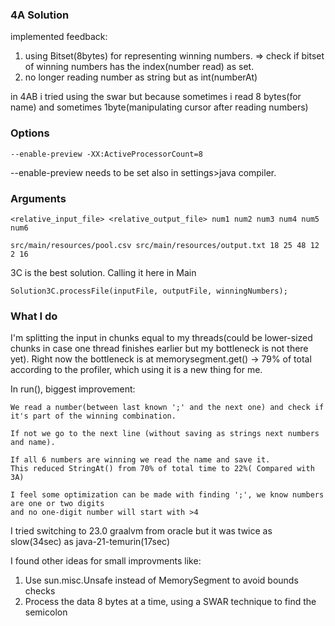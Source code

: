 ### 4A Solution

implemented feedback:
1. using Bitset(8bytes) for representing winning numbers. => check if bitset of winning numbers has the index(number read) as set.
2. no longer reading number as string but as int(numberAt) 

in 4AB i tried using the swar but because sometimes i read 8 bytes(for name) and sometimes 1byte(manipulating cursor after reading numbers)
### Options
```
--enable-preview -XX:ActiveProcessorCount=8
```
--enable-preview needs to be set also in settings>java compiler. 

### Arguments
```
<relative_input_file> <relative_output_file> num1 num2 num3 num4 num5 num6
```
```
src/main/resources/pool.csv src/main/resources/output.txt 18 25 48 12 2 16
```
3C is the best solution.  Calling it here in Main
```
Solution3C.processFile(inputFile, outputFile, winningNumbers);
```
### What I do
I'm splitting the input in chunks equal to my threads(could be lower-sized chunks in case one thread finishes earlier but my bottleneck is not there yet).
Right now the bottleneck is at memorysegment.get() -> 79% of total according to the profiler, which using it is a new thing for me. 


In run(), biggest improvement:

    We read a number(between last known ';' and the next one) and check if it's part of the winning combination.
    
    If not we go to the next line (without saving as strings next numbers and name).
    
    If all 6 numbers are winning we read the name and save it.
    This reduced StringAt() from 70% of total time to 22%( Compared with 3A)
    
    I feel some optimization can be made with finding ';', we know numbers are one or two digits
    and no one-digit number will start with >4

I tried switching to 23.0 graalvm from oracle but it was twice as slow(34sec) as java-21-temurin(17sec)

I found other ideas for small improvments like:
1. Use sun.misc.Unsafe instead of MemorySegment to avoid bounds checks
2. Process the data 8 bytes at a time, using a SWAR technique to find the semicolon
